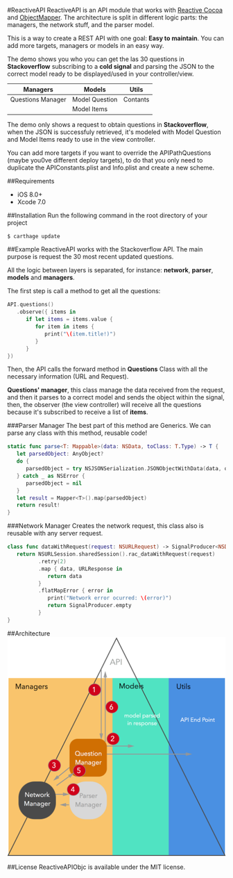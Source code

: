 #ReactiveAPI
ReactiveAPI is an API module that works with [Reactive Cocoa](https://github.com/ReactiveCocoa/ReactiveCocoa) and [ObjectMapper](https://github.com/Hearst-DD/ObjectMapper). The architecture is split in different logic parts: the managers, the network stuff, and the parser model.

This is a way to create a REST API with one goal: **Easy to maintain**. You can add more targets, managers or models in an easy way.

The demo shows you who you can get the las 30 questions in **Stackoverflow** subscribing to a **cold signal** and parsing the JSON to the correct model ready to be displayed/used in your controller/view.

Managers 	 | 			Models | 	Utils
------------ | ------------- | ------------
Questions Manager | Model Question  | Contants
 				 | Model Items  	| 

The demo only shows a request to obtain questions in **Stackoverflow**, when the JSON is successfuly retrieved, it's modeled with Model Question and Model Items ready to use in the view controller.

You can add more targets if you want to override the APIPathQuestions (maybe you0ve different deploy targets), to do that you only need to duplicate the APIConstants.plist and Info.plist and create a new scheme.

##Requirements
- iOS 8.0+
- Xcode 7.0

##Installation
Run the following command in the root directory of your project

```bash
$ carthage update
``` 

##Example
ReactiveAPI works with the Stackoverflow API. The main purpose is request the 30 most recent updated questions. 

All the logic between layers is separated, for instance: **network**, **parser**, **models** and **managers**.

The first step is call a method to get all the questions:

```swift
API.questions()
   .observe({ items in
      if let items = items.value {
         for item in items {
            print("\(item.title!)")
         }
      }
})
```

Then, the API calls the forward method in **Questions** Class with all the necessary information (URL and Request).

**Questions' manager**, this class manage the data received from the request, and then it parses to a correct model and sends the object within the signal, then, the observer (the view controller) will receive all the questions because it's subscribed to receive a list of **items**.  

###Parser Manager
The best part of this method are Generics. We can parse any class with this method, reusable code! 

```swift
static func parse<T: Mappable>(data: NSData, toClass: T.Type) -> T {
   let parsedObject: AnyObject?
   do {
      parsedObject = try NSJSONSerialization.JSONObjectWithData(data, options: NSJSONReadingOptions.AllowFragments)
   } catch _ as NSError {
      parsedObject = nil
   }
   let result = Mapper<T>().map(parsedObject)
   return result!
}
```

###Network Manager
Creates the network request, this class also is reusable with any server request.

```swift
class func dataWithRequest(request: NSURLRequest) -> SignalProducer<NSData, NSError> {
   return NSURLSession.sharedSession().rac_dataWithRequest(request)
          .retry(2)
          .map { data, URLResponse in
             return data
          }
          .flatMapError { error in
             print("Network error ocurred: \(error)")
             return SignalProducer.empty
          }
}
```

##Architecture
![Architecture](https://raw.githubusercontent.com/MoralAlberto/ReactiveAPI/develop/images/architecture_reactiveAPI.png)

##License
ReactiveAPIObjc is available under the MIT license.